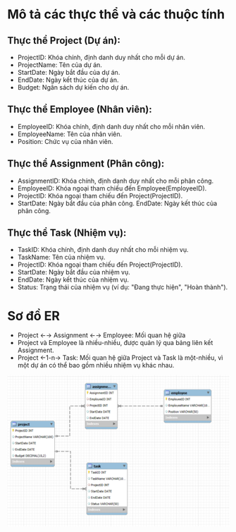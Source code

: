 # Mô tả các thực thể và các thuộc tính

## Thực thể Project (Dự án):

- ProjectID: Khóa chính, định danh duy nhất cho mỗi dự án.
- ProjectName: Tên của dự án.
- StartDate: Ngày bắt đầu của dự án.
- EndDate: Ngày kết thúc của dự án.
- Budget: Ngân sách dự kiến cho dự án.

## Thực thể Employee (Nhân viên):

- EmployeeID: Khóa chính, định danh duy nhất cho mỗi nhân viên.
- EmployeeName: Tên của nhân viên.
- Position: Chức vụ của nhân viên.

## Thực thể Assignment (Phân công):

- AssignmentID: Khóa chính, định danh duy nhất cho mỗi phân công.
- EmployeeID: Khóa ngoại tham chiếu đến Employee(EmployeeID).
- ProjectID: Khóa ngoại tham chiếu đến Project(ProjectID).
- StartDate: Ngày bắt đầu của phân công.
  EndDate: Ngày kết thúc của phân công.

## Thực thể Task (Nhiệm vụ):

- TaskID: Khóa chính, định danh duy nhất cho mỗi nhiệm vụ.
- TaskName: Tên của nhiệm vụ.
- ProjectID: Khóa ngoại tham chiếu đến Project(ProjectID).
- StartDate: Ngày bắt đầu của nhiệm vụ.
- EndDate: Ngày kết thúc của nhiệm vụ.
- Status: Trạng thái của nhiệm vụ (ví dụ: "Đang thực hiện", "Hoàn thành").

# Sơ đồ ER

- Project ←→ Assignment ←→ Employee: Mối quan hệ giữa
- Project và Employee là nhiều-nhiều, được quản lý qua bảng liên kết Assignment.
- Project ←1-n→ Task: Mối quan hệ giữa Project và Task là một-nhiều, vì một dự án có thể bao gồm nhiều nhiệm vụ khác nhau.

![alt text](Bai8.png)
